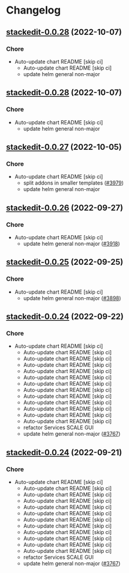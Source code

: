 # Changelog



## [stackedit-0.0.28](https://github.com/truecharts/charts/compare/stackedit-0.0.27...stackedit-0.0.28) (2022-10-07)

### Chore

- Auto-update chart README [skip ci]
  - Auto-update chart README [skip ci]
  - update helm general non-major




## [stackedit-0.0.28](https://github.com/truecharts/charts/compare/stackedit-0.0.27...stackedit-0.0.28) (2022-10-07)

### Chore

- Auto-update chart README [skip ci]
  - update helm general non-major




## [stackedit-0.0.27](https://github.com/truecharts/charts/compare/stackedit-0.0.26...stackedit-0.0.27) (2022-10-05)

### Chore

- Auto-update chart README [skip ci]
  - split addons in smaller templates ([#3979](https://github.com/truecharts/charts/issues/3979))
  - update helm general non-major




## [stackedit-0.0.26](https://github.com/truecharts/charts/compare/stackedit-0.0.25...stackedit-0.0.26) (2022-09-27)

### Chore

- Auto-update chart README [skip ci]
  - update helm general non-major ([#3918](https://github.com/truecharts/charts/issues/3918))




## [stackedit-0.0.25](https://github.com/truecharts/charts/compare/stackedit-0.0.24...stackedit-0.0.25) (2022-09-25)

### Chore

- Auto-update chart README [skip ci]
  - update helm general non-major ([#3898](https://github.com/truecharts/charts/issues/3898))




## [stackedit-0.0.24](https://github.com/truecharts/charts/compare/stackedit-0.0.23...stackedit-0.0.24) (2022-09-22)

### Chore

- Auto-update chart README [skip ci]
  - Auto-update chart README [skip ci]
  - Auto-update chart README [skip ci]
  - Auto-update chart README [skip ci]
  - Auto-update chart README [skip ci]
  - Auto-update chart README [skip ci]
  - Auto-update chart README [skip ci]
  - Auto-update chart README [skip ci]
  - Auto-update chart README [skip ci]
  - Auto-update chart README [skip ci]
  - Auto-update chart README [skip ci]
  - Auto-update chart README [skip ci]
  - Auto-update chart README [skip ci]
  - refactor Services SCALE GUI
  - update helm general non-major ([#3767](https://github.com/truecharts/charts/issues/3767))




## [stackedit-0.0.24](https://github.com/truecharts/charts/compare/stackedit-0.0.23...stackedit-0.0.24) (2022-09-21)

### Chore

- Auto-update chart README [skip ci]
  - Auto-update chart README [skip ci]
  - Auto-update chart README [skip ci]
  - Auto-update chart README [skip ci]
  - Auto-update chart README [skip ci]
  - Auto-update chart README [skip ci]
  - Auto-update chart README [skip ci]
  - Auto-update chart README [skip ci]
  - Auto-update chart README [skip ci]
  - Auto-update chart README [skip ci]
  - Auto-update chart README [skip ci]
  - Auto-update chart README [skip ci]
  - refactor Services SCALE GUI
  - update helm general non-major ([#3767](https://github.com/truecharts/charts/issues/3767))


